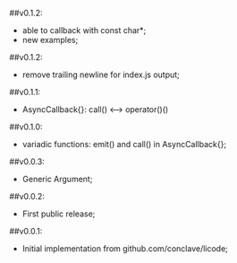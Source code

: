 ##v0.1.2:
  - able to callback with const char*;
  - new examples;

##v0.1.2:
  - remove trailing newline for index.js output;

##v0.1.1:
  - AsyncCallback{}: call() <--> operator()()

##v0.1.0:
  - variadic functions: emit() and call() in AsyncCallback{};

##v0.0.3:
  - Generic Argument;

##v0.0.2:
  - First public release;

##v0.0.1:
  - Initial implementation from github.com/conclave/licode;
